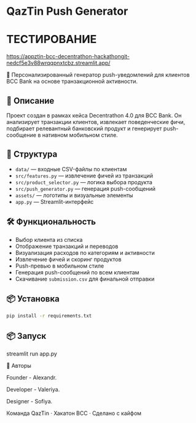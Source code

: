 # QazTin Push Generator

# ТЕСТИРОВАНИЕ 

https://appztin-bcc-decentrathon-hackathongit-nedcf5e3v88wrqqpnxtcbz.streamlit.app/

🎯 Персонализированный генератор push-уведомлений для клиентов BCC Bank на основе транзакционной активности.

## 🚀 Описание

Проект создан в рамках кейса Decentrathon 4.0 для BCC Bank. Он анализирует транзакции клиентов, извлекает поведенческие фичи, подбирает релевантный банковский продукт и генерирует push-сообщение в нативном мобильном стиле.

## 🧩 Структура

- `data/` — входные CSV-файлы по клиентам
- `src/features.py` — извлечение фичей из транзакций
- `src/product_selector.py` — логика выбора продукта
- `src/push_generator.py` — генерация push-сообщений
- `assets/` — логотипы и визуальные элементы
- `app.py` — Streamlit-интерфейс

## 🛠️ Функциональность

- Выбор клиента из списка
- Отображение транзакций и переводов
- Визуализация расходов по категориям и активности
- Извлечение фичей и скоринг продуктов
- Push-превью в мобильном стиле
- Генерация push-сообщений по всем клиентам
- Скачивание `submission.csv` для финальной отправки

## 📦 Установка

```bash
pip install -r requirements.txt
```

## 📦 Запуск 

streamlit run app.py

💙 Авторы

Founder - Alexandr.

Developer - Valeriya.

Designer - Sofiya.

Команда QazTin · Хакатон BCC · Сделано с кайфом






